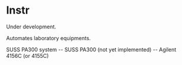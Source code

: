 # Instr
Under development.

Automates laboratory equipments.

SUSS PA300 system
-- SUSS PA300 (not yet implemented)
-- Agilent 4156C (or 4155C)
